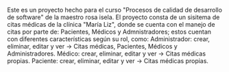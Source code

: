 Este es un proyecto hecho para el curso "Procesos de calidad de desarrollo de software" de la maestro rosa isela. 
El proyecto consta de un sisitema de citas médicas de la clínica "María Liz", donde se cuenta con el manejo de citas
por parte de: Pacientes, Médicos y Admnistradores; estos cuentan con diferentes características según su rol, como:
Administrador: crear, eliminar, editar y ver -> Citas médicas, Pacientes, Médicos y Administradores.
Médico: crear, eliminar, editar y ver -> Citas médicas propias.
Paciente: crear, eliminar, editar y ver -> Citas médicas propias.
